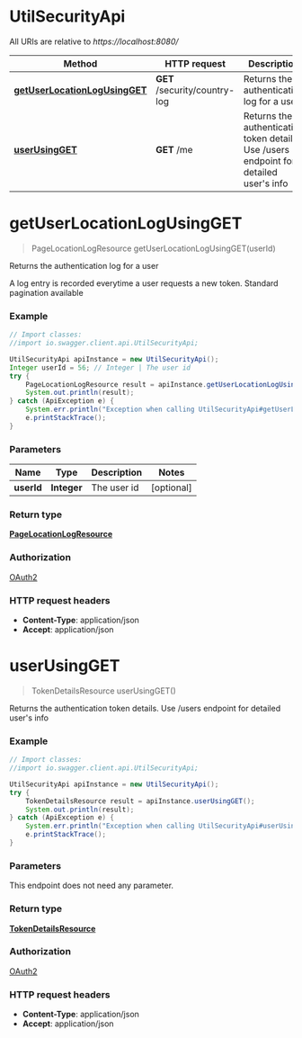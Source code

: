# UtilSecurityApi

All URIs are relative to *https://localhost:8080/*

Method | HTTP request | Description
------------- | ------------- | -------------
[**getUserLocationLogUsingGET**](UtilSecurityApi.md#getUserLocationLogUsingGET) | **GET** /security/country-log | Returns the authentication log for a user
[**userUsingGET**](UtilSecurityApi.md#userUsingGET) | **GET** /me | Returns the authentication token details. Use /users endpoint for detailed user&#39;s info


<a name="getUserLocationLogUsingGET"></a>
# **getUserLocationLogUsingGET**
> PageLocationLogResource getUserLocationLogUsingGET(userId)

Returns the authentication log for a user

A log entry is recorded everytime a user requests a new token. Standard pagination available

### Example
```java
// Import classes:
//import io.swagger.client.api.UtilSecurityApi;

UtilSecurityApi apiInstance = new UtilSecurityApi();
Integer userId = 56; // Integer | The user id
try {
    PageLocationLogResource result = apiInstance.getUserLocationLogUsingGET(userId);
    System.out.println(result);
} catch (ApiException e) {
    System.err.println("Exception when calling UtilSecurityApi#getUserLocationLogUsingGET");
    e.printStackTrace();
}
```

### Parameters

Name | Type | Description  | Notes
------------- | ------------- | ------------- | -------------
 **userId** | **Integer**| The user id | [optional]

### Return type

[**PageLocationLogResource**](PageLocationLogResource.md)

### Authorization

[OAuth2](../README.md#OAuth2)

### HTTP request headers

 - **Content-Type**: application/json
 - **Accept**: application/json

<a name="userUsingGET"></a>
# **userUsingGET**
> TokenDetailsResource userUsingGET()

Returns the authentication token details. Use /users endpoint for detailed user&#39;s info

### Example
```java
// Import classes:
//import io.swagger.client.api.UtilSecurityApi;

UtilSecurityApi apiInstance = new UtilSecurityApi();
try {
    TokenDetailsResource result = apiInstance.userUsingGET();
    System.out.println(result);
} catch (ApiException e) {
    System.err.println("Exception when calling UtilSecurityApi#userUsingGET");
    e.printStackTrace();
}
```

### Parameters
This endpoint does not need any parameter.

### Return type

[**TokenDetailsResource**](TokenDetailsResource.md)

### Authorization

[OAuth2](../README.md#OAuth2)

### HTTP request headers

 - **Content-Type**: application/json
 - **Accept**: application/json

